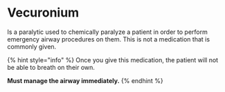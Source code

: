# Vecuronium

Is a paralytic used to chemically paralyze a patient in order to perform emergency airway procedures on them. This is not a medication that is commonly given.

{% hint style="info" %}
Once you give this medication, the patient will not be able to breath on their own.&#x20;

**Must manage the airway immediately.**
{% endhint %}
